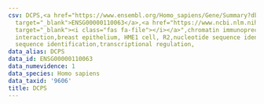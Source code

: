 ```yaml
---
csv: DCPS,<a href="https://www.ensembl.org/Homo_sapiens/Gene/Summary?db=core;g=ENSG00000110063"
  target="_blank">ENSG00000110063</a>,<a href="https://www.ncbi.nlm.nih.gov/pubmed/22863008"
  target="_blank"><i class="fas fa-file"></i></a>",chromatin immunoprecipitation assay,direct
  interaction,breast epithelium, HME1 cell, R2,nucleotide sequence identification,nucleotide
  sequence identification,transcriptional regulation,
data_alias: DCPS
data_id: ENSG00000110063
data_numevidence: 1
data_species: Homo sapiens
data_taxid: '9606'
title: DCPS
---
```

